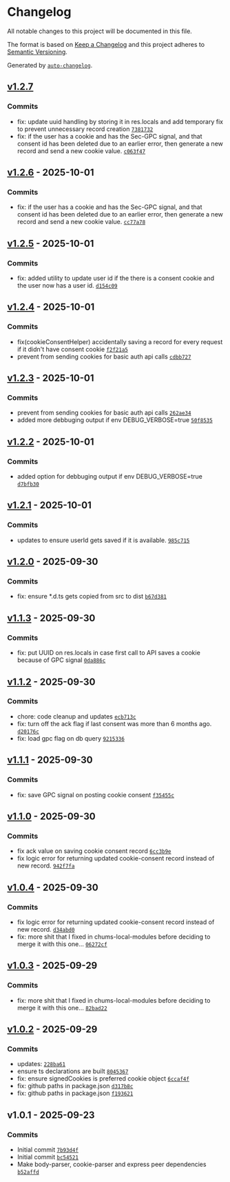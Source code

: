 # Changelog

All notable changes to this project will be documented in this file.

The format is based on [Keep a Changelog](https://keepachangelog.com/en/1.0.0/)
and this project adheres to [Semantic Versioning](https://semver.org/spec/v2.0.0.html).

Generated by [`auto-changelog`](https://github.com/CookPete/auto-changelog).

## [v1.2.7](https://github.com/ChumsInc/cookie-consent/compare/v1.2.6...v1.2.7)

### Commits

- fix: update uuid handling by storing it in res.locals and add temporary fix to prevent unnecessary record creation [`7381732`](https://github.com/ChumsInc/cookie-consent/commit/738173264ceb91e66f8d45fd11fa11935730d1cc)
- fix: if the user has a cookie and has the Sec-GPC signal, and that consent id has been deleted due to an earlier error, then generate a new record and send a new cookie value. [`c063f47`](https://github.com/ChumsInc/cookie-consent/commit/c063f4769290900609d575d37f80dc4ce2e304e1)

## [v1.2.6](https://github.com/ChumsInc/cookie-consent/compare/v1.2.5...v1.2.6) - 2025-10-01

### Commits

- fix: if the user has a cookie and has the Sec-GPC signal, and that consent id has been deleted due to an earlier error, then generate a new record and send a new cookie value. [`cc77a78`](https://github.com/ChumsInc/cookie-consent/commit/cc77a78ed37b300bc705036a8d50cdbb8f38aad8)

## [v1.2.5](https://github.com/ChumsInc/cookie-consent/compare/v1.2.4...v1.2.5) - 2025-10-01

### Commits

- fix: added utility to update user id if the there is a consent cookie and the user now has a user id. [`d154c09`](https://github.com/ChumsInc/cookie-consent/commit/d154c09631d854040b48eb64d2a5d5072388efca)

## [v1.2.4](https://github.com/ChumsInc/cookie-consent/compare/v1.2.3...v1.2.4) - 2025-10-01

### Commits

- fix(cookieConsentHelper) accidentally saving a record for every request if it didn't have consent cookie [`f2f21a5`](https://github.com/ChumsInc/cookie-consent/commit/f2f21a5f936810df4e50a8cc6645799687c50c13)
- prevent from sending cookies for basic auth api calls [`cdbb727`](https://github.com/ChumsInc/cookie-consent/commit/cdbb727b664410b843718e05efae7e5412c222e7)

## [v1.2.3](https://github.com/ChumsInc/cookie-consent/compare/v1.2.2...v1.2.3) - 2025-10-01

### Commits

- prevent from sending cookies for basic auth api calls [`262ae34`](https://github.com/ChumsInc/cookie-consent/commit/262ae3402efc91716522414d406e5767f15826e6)
- added more debbuging output if env DEBUG_VERBOSE=true [`50f8535`](https://github.com/ChumsInc/cookie-consent/commit/50f8535ad670aacf07a2c8dd917d894757365cea)

## [v1.2.2](https://github.com/ChumsInc/cookie-consent/compare/v1.2.1...v1.2.2) - 2025-10-01

### Commits

- added option for debbuging output if env DEBUG_VERBOSE=true [`d7bfb30`](https://github.com/ChumsInc/cookie-consent/commit/d7bfb30efa0def613e54b94ede5e23b38663e99b)

## [v1.2.1](https://github.com/ChumsInc/cookie-consent/compare/v1.2.0...v1.2.1) - 2025-10-01

### Commits

- updates to ensure userId gets saved if it is available. [`985c715`](https://github.com/ChumsInc/cookie-consent/commit/985c71538f7d037c924fc5cf8b08a05d22d22206)

## [v1.2.0](https://github.com/ChumsInc/cookie-consent/compare/v1.1.3...v1.2.0) - 2025-09-30

### Commits

- fix: ensure *.d.ts gets copied from src to dist [`b67d381`](https://github.com/ChumsInc/cookie-consent/commit/b67d381f873f32289b326c621f07ebcabb6828cd)

## [v1.1.3](https://github.com/ChumsInc/cookie-consent/compare/v1.1.2...v1.1.3) - 2025-09-30

### Commits

- fix: put UUID on res.locals in case first call to API saves a cookie because of GPC signal [`0da886c`](https://github.com/ChumsInc/cookie-consent/commit/0da886ce99a6b1ef967a698d3568a64e31e31edb)

## [v1.1.2](https://github.com/ChumsInc/cookie-consent/compare/v1.1.1...v1.1.2) - 2025-09-30

### Commits

- chore: code cleanup and updates [`ecb713c`](https://github.com/ChumsInc/cookie-consent/commit/ecb713c2c5d21d26268e4eae8c41322a3d0afe32)
- fix: turn off the ack flag if last consent was more than 6 months ago. [`d20176c`](https://github.com/ChumsInc/cookie-consent/commit/d20176cd695ee9c55a77893b2773c1b5c7eccdac)
- fix: load gpc flag on db query [`9215336`](https://github.com/ChumsInc/cookie-consent/commit/9215336ed22edd471ee08768c3c24a0da4cf886b)

## [v1.1.1](https://github.com/ChumsInc/cookie-consent/compare/v1.1.0...v1.1.1) - 2025-09-30

### Commits

- fix: save GPC signal on posting cookie consent [`f35455c`](https://github.com/ChumsInc/cookie-consent/commit/f35455cc0334a23b973ca702af69040865ad6aaa)

## [v1.1.0](https://github.com/ChumsInc/cookie-consent/compare/v1.0.4...v1.1.0) - 2025-09-30

### Commits

- fix ack value on saving cookie consent record [`6cc3b9e`](https://github.com/ChumsInc/cookie-consent/commit/6cc3b9ed8105429ffc2854ed6423866727938617)
- fix logic error for returning updated cookie-consent record instead of new record. [`942f7fa`](https://github.com/ChumsInc/cookie-consent/commit/942f7fa22abab48beeb8bdeb38af1db8ecbece0c)

## [v1.0.4](https://github.com/ChumsInc/cookie-consent/compare/v1.0.3...v1.0.4) - 2025-09-30

### Commits

- fix logic error for returning updated cookie-consent record instead of new record. [`d34abd0`](https://github.com/ChumsInc/cookie-consent/commit/d34abd0239aefb830f593ad66f2ea0e753187c2d)
- fix: more shit that I fixed in chums-local-modules before deciding to merge it with this one... [`06272cf`](https://github.com/ChumsInc/cookie-consent/commit/06272cf791e748719f89f145e3bf09b6b953f4ac)

## [v1.0.3](https://github.com/ChumsInc/cookie-consent/compare/v1.0.2...v1.0.3) - 2025-09-29

### Commits

- fix: more shit that I fixed in chums-local-modules before deciding to merge it with this one... [`82bad22`](https://github.com/ChumsInc/cookie-consent/commit/82bad22fe2034795edb8e3feedd66cbfd6bce27d)

## [v1.0.2](https://github.com/ChumsInc/cookie-consent/compare/v1.0.1...v1.0.2) - 2025-09-29

### Commits

- updates: [`228ba61`](https://github.com/ChumsInc/cookie-consent/commit/228ba61834ed4d2e3f588f3ea82474b7a587a4c6)
- ensure ts declarations are built [`8045367`](https://github.com/ChumsInc/cookie-consent/commit/8045367d9d500af714b7082bbdfca44af66b1bfd)
- fix: ensure signedCookies is preferred cookie object [`6ccaf4f`](https://github.com/ChumsInc/cookie-consent/commit/6ccaf4fc4b319e237f3077468d6b11593a769058)
- fix: github paths in package.json [`d317b8c`](https://github.com/ChumsInc/cookie-consent/commit/d317b8c44372fb5a6fb8d503dc408cfdd85b9c2e)
- fix: github paths in package.json [`f193621`](https://github.com/ChumsInc/cookie-consent/commit/f1936212d2249710109679ee3de4784901ddb76e)

## v1.0.1 - 2025-09-23

### Commits

- Initial commit [`7b93d4f`](https://github.com/ChumsInc/cookie-consent/commit/7b93d4f6a082d5588e6a2c84f3d7bac523ce7140)
- Initial commit [`bc54521`](https://github.com/ChumsInc/cookie-consent/commit/bc545213a8f3e5e651976db23fc8e6c1cea89c05)
- Make body-parser, cookie-parser and express peer dependencies [`b52affd`](https://github.com/ChumsInc/cookie-consent/commit/b52affdac38d563bc8f726ff08729c7a1f4ff83a)
